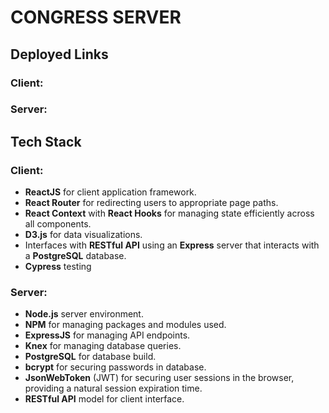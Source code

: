 # CONGRESS SERVER

## Deployed Links

### Client:

### Server:

## Tech Stack

### Client:

* **ReactJS** for client application framework.
* **React Router** for redirecting users to appropriate page paths.
* **React Context** with **React Hooks** for managing state efficiently across all components.
* **D3.js** for data visualizations.
* Interfaces with **RESTful API** using an **Express** server that interacts with a **PostgreSQL** database.
* **Cypress** testing

### Server:

* **Node.js** server environment.
* **NPM** for managing packages and modules used.
* **ExpressJS** for managing API endpoints.
* **Knex** for managing database queries.
* **PostgreSQL** for database build.
* **bcrypt** for securing passwords in database.
* **JsonWebToken** (JWT) for securing user sessions in the browser, providing a natural session expiration time.
* **RESTful API** model for client interface.